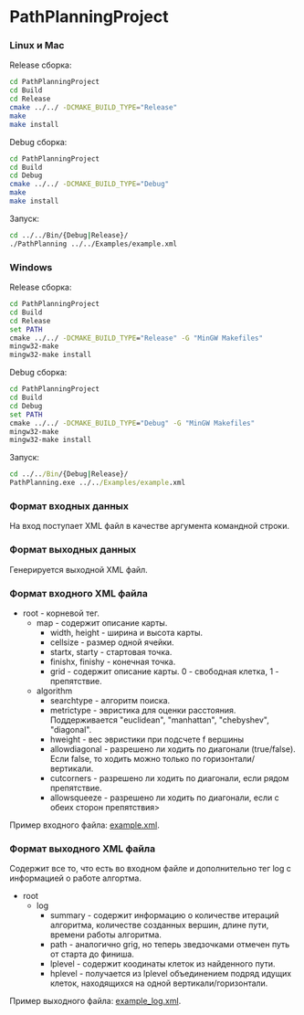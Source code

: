 # PathPlanningProject

### Linux и Mac
Release сборка:
```bash
cd PathPlanningProject
cd Build
cd Release
cmake ../../ -DCMAKE_BUILD_TYPE="Release"
make
make install
```

Debug сборка:
```bash
cd PathPlanningProject
cd Build
cd Debug
cmake ../../ -DCMAKE_BUILD_TYPE="Debug"
make
make install
```

Запуск:
```bash
cd ../../Bin/{Debug|Release}/
./PathPlanning ../../Examples/example.xml
```

### Windows
Release сборка:
```cmd
cd PathPlanningProject
cd Build
cd Release
set PATH
cmake ../../ -DCMAKE_BUILD_TYPE="Release" -G "MinGW Makefiles"
mingw32-make
mingw32-make install
```

Debug сборка:
```cmd
cd PathPlanningProject
cd Build
cd Debug
set PATH
cmake ../../ -DCMAKE_BUILD_TYPE="Debug" -G "MinGW Makefiles"
mingw32-make
mingw32-make install
```

Запуск:
```cmd
cd ../../Bin/{Debug|Release}/
PathPlanning.exe ../../Examples/example.xml
```

### Формат входных данных
На вход поступает XML файл в качестве аргумента командной строки. 

### Формат выходных данных
Генерируется выходной XML файл.

### Формат входного XML файла
* root - корневой тег.
    * map - содержит описание карты.
        * width, height - ширина и высота карты. 
        * cellsize - размер одной ячейки.
        * startx, starty - стартовая точка.
        * finishx, finishy - конечная точка.
        * grid - содержит описание карты. 0 - свободная клетка, 1 - препятствие.
    * algorithm
        * searchtype - алгоритм поиска.
        * metrictype -  эвристика для оценки расстояния. Поддерживается "euclidean", "manhattan", "chebyshev", "diagonal".
        * hweight - вес эвристики при подсчете f вершины
        * allowdiagonal - разрешено ли ходить по диагонали (true/false). Если false, то ходить можно только по горизонтали/вертикали.
        * cutcorners - разрешено ли ходить по диагонали, если рядом препятствие.
        * allowsqueeze - разрешено ли ходить по диагонали, если с обеих сторон препятствия>

Пример входного файла: [example.xml](Examples/example.xml).
    
 ### Формат выходного XML файла
Содержит все то, что есть во входном файле и дополнительно тег log с информацией о работе алгортма.
* root
    * log
        * summary - содержит информацию о количестве итераций алгоритма, количестве созданных вершин, длине пути, времени работы алгоритма.
        * path - аналогично grig, но теперь зведзочками отмечен путь от старта до финиша.
        * lplevel - содержит коодинаты клеток из найденного пути.
        * hplevel - получается из lplevel объединением подряд идущих клеток, находящихся на одной вертикали/горизонтали.

Пример выходного файла: [example_log.xml](Examples/example_log.xml).
